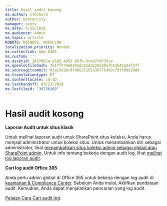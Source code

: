 ```yaml
---
title: Hasil audit kosong
ms.author: stevhord
author: bentoncity
manager: scotv
ms.date: 5/25/2018
ms.audience: Admin
ms.topic: article
ROBOTS: NOINDEX, NOFOLLOW
localization_priority: Normal
ms.collection: Adm_O365
ms.custom: ''
ms.assetid: 1437061a-a602-4853-b5fb-3cea7fd735ce
ms.openlocfilehash: 7b17f774e0241dcb1d3226a39afb11b45a2ef37f
ms.sourcegitcommit: 03a156a9c9740521155a30775492c7dff0982588
ms.translationtype: MT
ms.contentlocale: id-ID
ms.lasthandoff: 03/22/2019
ms.locfileid: "30756309"
---
```

# <a name="auditing-results-are-blank"></a>Hasil audit kosong

 **Laporan Audit untuk situs klasik**
  
Untuk melihat laporan audit untuk SharePoint situs koleksi, Anda harus menjadi administrator untuk koleksi situs. Untuk menambahkan diri sebagai administrator, lihat [menambahkan situs koleksi admin sebagai global atau SharePoint admin](https://go.microsoft.com/fwlink/?linkid=869390). Untuk info tentang bekerja dengan audit log, lihat [melihat log laporan audit](https://go.microsoft.com/fwlink/?linkid=395237). 
  
 **Cari log audit Office 365**
  
Anda perlu admin global di Office 365 untuk bekerja dengan log audit di [keamanan &amp; Compliance Center](https://protection.office.com). Sebelum Anda mulai, Aktifkan pendataan audit. Kemudian, Anda dapat menjalankan pencarian yang log audit. 
  
[Pelajari Cara Cari audit log](https://go.microsoft.com/fwlink/?linkid=708432).
  

